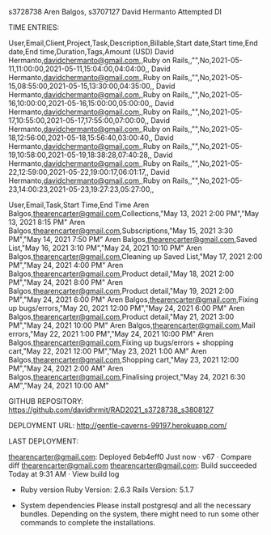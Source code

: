 s3728738 Aren Balgos, s3707127 David Hermanto
Attempted DI

TIME ENTRIES:

User,Email,Client,Project,Task,Description,Billable,Start date,Start time,End date,End time,Duration,Tags,Amount (USD)
David Hermanto,davidchermanto@gmail.com,,Ruby on Rails,,"",No,2021-05-11,11:00:00,2021-05-11,15:04:00,04:04:00,,
David Hermanto,davidchermanto@gmail.com,,Ruby on Rails,,"",No,2021-05-15,08:55:00,2021-05-15,13:30:00,04:35:00,,
David Hermanto,davidchermanto@gmail.com,,Ruby on Rails,,"",No,2021-05-16,10:00:00,2021-05-16,15:00:00,05:00:00,,
David Hermanto,davidchermanto@gmail.com,,Ruby on Rails,,"",No,2021-05-17,10:55:00,2021-05-17,17:55:00,07:00:00,,
David Hermanto,davidchermanto@gmail.com,,Ruby on Rails,,"",No,2021-05-18,12:56:00,2021-05-18,15:56:40,03:00:40,,
David Hermanto,davidchermanto@gmail.com,,Ruby on Rails,,"",No,2021-05-19,10:58:00,2021-05-19,18:38:28,07:40:28,,
David Hermanto,davidchermanto@gmail.com,,Ruby on Rails,,"",No,2021-05-22,12:59:00,2021-05-22,19:00:17,06:01:17,,
David Hermanto,davidchermanto@gmail.com,,Ruby on Rails,,"",No,2021-05-23,14:00:23,2021-05-23,19:27:23,05:27:00,,

User,Email,Task,Start Time,End Time
Aren Balgos,thearencarter@gmail.com,Collections,"May 13, 2021 2:00 PM","May 13, 2021 8:15 PM"
Aren Balgos,thearencarter@gmail.com,Subscriptions,"May 15, 2021 3:30 PM","May 14, 2021 7:50 PM"
Aren Balgos,thearencarter@gmail.com,Saved List,"May 16, 2021 3:10 PM","May 24, 2021 10:10 PM"
Aren Balgos,thearencarter@gmail.com,Cleaning up Saved List,"May 17, 2021 2:00 PM","May 24, 2021 4:00 PM"
Aren Balgos,thearencarter@gmail.com,Product detail,"May 18, 2021 2:00 PM","May 24, 2021 8:00 PM"
Aren Balgos,thearencarter@gmail.com,Product detail,"May 19, 2021 2:00 PM","May 24, 2021 6:00 PM"
Aren Balgos,thearencarter@gmail.com,Fixing up bugs/errors,"May 20, 2021 12:00 PM","May 24, 2021 6:00 PM"
Aren Balgos,thearencarter@gmail.com,Product detail,"May 21, 2021 3:00 PM","May 24, 2021 10:00 PM"
Aren Balgos,thearencarter@gmail.com,Mail errors,"May 22, 2021 1:00 PM","May 24, 2021 10:00 PM"
Aren Balgos,thearencarter@gmail.com,Fixing up bugs/errors + shopping cart,"May 22, 2021 12:00 PM","May 23, 2021 1:00 AM"
Aren Balgos,thearencarter@gmail.com,Shopping cart,"May 23, 2021 12:00 PM","May 24, 2021 2:00 AM"
Aren Balgos,thearencarter@gmail.com,Finalising project,"May 24, 2021 6:30 AM","May 24, 2021 10:00 AM"


GITHUB REPOSITORY:
https://github.com/davidhrmit/RAD2021_s3728738_s3808127


DEPLOYMENT URL:
http://gentle-caverns-99197.herokuapp.com/

LAST DEPLOYMENT:

thearencarter@gmail.com: Deployed 6eb4eff0
Just now · v67 · Compare diff
   thearencarter@gmail.com
thearencarter@gmail.com: Build succeeded
Today at 9:31 AM · View build log

* Ruby version
Ruby Version: 2.6.3
Rails Version: 5.1.7

* System dependencies
Please install postgresql and all the necessary bundles. Depending on the system, there might need to run some other commands to complete the installations.
